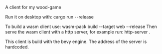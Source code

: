 A client for my wood-game

Run it on desktop with: cargo run --release

To build a wasm client use: wasm-pack build --target web --release
Then serve the wasm client with a http server, for example run: http-server .

This client is build with the bevy engine.
The address of the server is hardcoded.